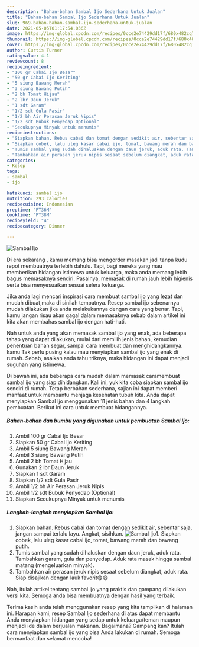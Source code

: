```yaml
---
description: "Bahan-bahan Sambal Ijo Sederhana Untuk Jualan"
title: "Bahan-bahan Sambal Ijo Sederhana Untuk Jualan"
slug: 969-bahan-bahan-sambal-ijo-sederhana-untuk-jualan
date: 2021-05-05T01:17:54.036Z
image: https://img-global.cpcdn.com/recipes/0cce2e74429dd17f/680x482cq70/sambal-ijo-foto-resep-utama.jpg
thumbnail: https://img-global.cpcdn.com/recipes/0cce2e74429dd17f/680x482cq70/sambal-ijo-foto-resep-utama.jpg
cover: https://img-global.cpcdn.com/recipes/0cce2e74429dd17f/680x482cq70/sambal-ijo-foto-resep-utama.jpg
author: Curtis Turner
ratingvalue: 4.1
reviewcount: 8
recipeingredient:
- "100 gr Cabai Ijo Besar"
- "50 gr Cabai Ijo Keriting"
- "5 siung Bawang Merah"
- "3 siung Bawang Putih"
- "2 bh Tomat Hijau"
- "2 lbr Daun Jeruk"
- "1 sdt Garam"
- "1/2 sdt Gula Pasir"
- "1/2 bh Air Perasan Jeruk Nipis"
- "1/2 sdt Bubuk Penyedap Optional"
- "Secukupnya Minyak untuk menumis"
recipeinstructions:
- "Siapkan bahan. Rebus cabai dan tomat dengan sedikit air, sebentar saja, jangan sampai terlalu layu. Angkat, sisihkan."
- "Siapkan cobek, lalu uleg kasar cabai ijo, tomat, bawang merah dan bawang putih."
- "Tumis sambal yang sudah dihaluskan dengan daun jeruk, aduk rata. Tambahkan garam, gula dan penyedap. Aduk rata masak hingga sambal matang (mengeluarkan minyak)."
- "Tambahkan air perasan jeruk nipis sesaat sebelum diangkat, aduk rata. Siap disajikan dengan lauk favorit😋😋"
categories:
- Resep
tags:
- sambal
- ijo

katakunci: sambal ijo 
nutrition: 293 calories
recipecuisine: Indonesian
preptime: "PT36M"
cooktime: "PT38M"
recipeyield: "4"
recipecategory: Dinner

---
```



![Sambal Ijo](https://img-global.cpcdn.com/recipes/0cce2e74429dd17f/680x482cq70/sambal-ijo-foto-resep-utama.jpg)

Di era  sekarang , kamu memang bisa mengorder masakan jadi tanpa kudu repot membuatnya terlebih dahulu. Tapi, bagi mereka yang mau memberikan hidangan istimewa untuk keluarga, maka anda memang lebih bagus memasaknya sendiri. Pasalnya, memasak di rumah jauh lebih higienis serta bisa menyesuaikan sesuai selera keluarga.

Jika anda lagi mencari inspirasi cara membuat sambal ijo yang lezat dan mudah dibuat,maka di sinilah tempatnya. Resep sambal ijo  sebenarnya mudah dilakukan jika anda melakukannya dengan cara yang benar. Tapi, kamu jangan risau akan gagal dalam memasaknya 
sebab dalam artikel ini kita akan membahas sambal ijo dengan hati-hati.  



Nah untuk anda yang akan memasak sambal ijo yang enak, ada beberapa tahap yang dapat dilakukan, mulai dari memilih jenis bahan, kemudian penentuan bahan segar, sampai cara membuat dan menghidangkannya. kamu Tak perlu pusing kalau mau menyiapkan sambal ijo yang enak di rumah. Sebab, asalkan anda  tahu triknya, maka hidangan ini dapat menjadi suguhan yang istimewa.

Di bawah ini, ada beberapa cara mudah dalam memasak caramembuat sambal ijo yang siap dihidangkan. Kali ini, yuk kita coba siapkan sambal ijo sendiri di rumah. Tetap berbahan sederhana, sajian ini dapat memberi manfaat untuk membantu menjaga kesehatan tubuh kita. Anda dapat menyiapkan Sambal Ijo menggunakan 11 jenis bahan dan 4 langkah pembuatan. Berikut ini cara untuk membuat hidangannya.

<!--inarticleads1-->

##### Bahan-bahan dan bumbu yang digunakan untuk pembuatan Sambal Ijo:

1. Ambil 100 gr Cabai Ijo Besar
1. Siapkan 50 gr Cabai Ijo Keriting
1. Ambil 5 siung Bawang Merah
1. Ambil 3 siung Bawang Putih
1. Ambil 2 bh Tomat Hijau
1. Gunakan 2 lbr Daun Jeruk
1. Siapkan 1 sdt Garam
1. Siapkan 1/2 sdt Gula Pasir
1. Ambil 1/2 bh Air Perasan Jeruk Nipis
1. Ambil 1/2 sdt Bubuk Penyedap (Optional)
1. Siapkan Secukupnya Minyak untuk menumis




<!--inarticleads2-->

##### Langkah-langkah menyiapkan Sambal Ijo:

1. Siapkan bahan. Rebus cabai dan tomat dengan sedikit air, sebentar saja, jangan sampai terlalu layu. Angkat, sisihkan.
<img src="https://img-global.cpcdn.com/steps/b2a58a2194536d9e/160x128cq70/sambal-ijo-langkah-memasak-1-foto.jpg" alt="Sambal Ijo">1. Siapkan cobek, lalu uleg kasar cabai ijo, tomat, bawang merah dan bawang putih.
1. Tumis sambal yang sudah dihaluskan dengan daun jeruk, aduk rata. Tambahkan garam, gula dan penyedap. Aduk rata masak hingga sambal matang (mengeluarkan minyak).
1. Tambahkan air perasan jeruk nipis sesaat sebelum diangkat, aduk rata. Siap disajikan dengan lauk favorit😋😋




Nah, itulah artikel tentang  sambal ijo  yang praktis dan gampang dilakukan versi kita. Semoga anda bisa membuatnya dengan hasil yang terbaik. 

Terima kasih anda telah menggunakan resep yang kita tampilkan di halaman ini. Harapan kami, resep  Sambal Ijo sederhana di atas dapat membantu Anda menyiapkan hidangan yang sedap untuk keluarga/teman maupun menjadi ide dalam berjualan makanan. Bagaimana? Gampang kan? Itulah cara menyiapkan sambal ijo yang bisa Anda lakukan di rumah. Semoga bermanfaat dan selamat mencoba!

